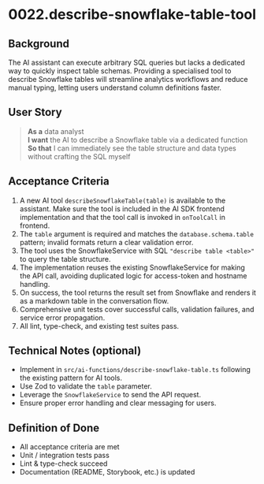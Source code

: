 # 0022.describe-snowflake-table-tool

## Background

The AI assistant can execute arbitrary SQL queries but lacks a dedicated way to quickly inspect table schemas. Providing a specialised tool to describe Snowflake tables will streamline analytics workflows and reduce manual typing, letting users understand column definitions faster.

## User Story

> **As a** data analyst  
> **I want** the AI to describe a Snowflake table via a dedicated function  
> **So that** I can immediately see the table structure and data types without crafting the SQL myself

## Acceptance Criteria

1. A new AI tool `describeSnowflakeTable(table)` is available to the assistant. Make sure the tool is included in the AI SDK frontend implementation and that the tool call is invoked in `onToolCall` in frontend.
2. The `table` argument is required and matches the `database.schema.table` pattern; invalid formats return a clear validation error.
3. The tool uses the SnowflakeService with SQL `"describe table <table>"` to query the table structure.
4. The implementation reuses the existing SnowflakeService for making the API call, avoiding duplicated logic for access-token and hostname handling.
5. On success, the tool returns the result set from Snowflake and renders it as a markdown table in the conversation flow.
6. Comprehensive unit tests cover successful calls, validation failures, and service error propagation.
7. All lint, type-check, and existing test suites pass.

## Technical Notes (optional)

- Implement in `src/ai-functions/describe-snowflake-table.ts` following the existing pattern for AI tools.
- Use Zod to validate the `table` parameter.
- Leverage the `SnowflakeService` to send the API request.
- Ensure proper error handling and clear messaging for users.

## Definition of Done

- All acceptance criteria are met
- Unit / integration tests pass
- Lint & type-check succeed
- Documentation (README, Storybook, etc.) is updated
